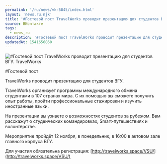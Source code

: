 ```yaml
---
permalink: '/ru/news/vk-5845/index.html'
layout: 'news.ru.njk'
title: '#Гостевой пост TravelWorks проводит презентацию для студентов ВГУ'
source: ВКонтакте
tags:
  - news_ru
description: '#Гостевой пост TravelWorks проводит презентацию для студентов ВГУ'
updatedAt: 1541656860
---
```

![#Гостевой пост TravelWorks проводит презентацию для студентов ВГУ. TravelWorks](https://sun9-59.userapi.com/impf/c845021/v845021892/12e475/qG-y53kVCh0.jpg?size=640x380&quality=96&proxy=1&sign=00787bade995611e51e9b7eea65f37b0&c_uniq_tag=fDPqutGMGpB6FFP6u9TK6B2EGj4l2kb3sIPHTLeAKJI&type=album)

#Гостевой пост

TravelWorks проводит презентацию для студентов ВГУ.

TravelWorks организует программы международного обмена студентами в 107 странах мира. С их помощью вы сможете получить опыт работы, пройти профессиональные стажировки и изучить иностранные языки.

На презентации вы узнаете о возможностях студентов за рубежом. Вам расскажут о студенческих командировках, Smart-путешествиях и волонтёрстве.

Мероприятие пройдёт 12 ноября, в понедельник, в 16:00 в актовом зале главного корпуса ВГУ.

Для участия обязательна регистрация: [http://travelworks.space/VSU/](http://travelworks.space/VSU/)
